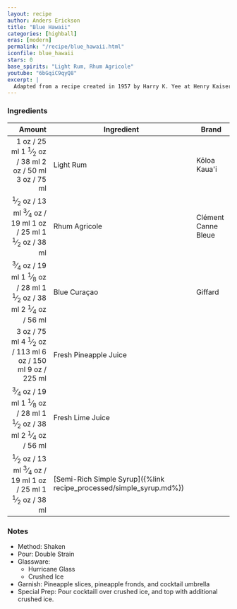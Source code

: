 ```yaml
---
layout: recipe
author: Anders Erickson
title: "Blue Hawaii"
categories: [highball]
eras: [modern]
permalink: "/recipe/blue_hawaii.html"
iconfile: blue_hawaii
stars: 0
base_spirits: "Light Rum, Rhum Agricole"
youtube: "6bGqiC9qyQ8"
excerpt: |
  Adapted from a recipe created in 1957 by Harry K. Yee at Henry Kaiser's Hawaiian Village Hotel (latterly the Hilton) in Waikiki, Oahu, Hawaii. The drink, created at the behest of Bols to aid sales of their blue curaçao, is named after the hit song from the 1937 Bing Crosby film, <i>Waikiki Wedding</i>, and not after what is generously described as a "musical-comedy" Elvis Presley 1961 film of the same name. That said, the Elvis film probably contributed to this cocktail's popularity.
---
```


### Ingredients

|  Amount | Ingredient                                                | Brand               |
| ------: | --------------------------------------------------------- | ------------------- |
|    <span class="onex active">1 oz  / 25 ml</span> <span class="onehalfx">1 <sup>1</sup>&frasl;<sub>2</sub> oz  / 38 ml</span> <span class="twox">2 oz  / 50 ml</span> <span class="threex">3 oz  / 75 ml</span>| Light Rum                                                 | Kōloa Kaua'i        |
|  <span class="onex active"> <sup>1</sup>&frasl;<sub>2</sub> oz  / 13 ml</span> <span class="onehalfx"> <sup>3</sup>&frasl;<sub>4</sub> oz  / 19 ml</span> <span class="twox">1 oz  / 25 ml</span> <span class="threex">1 <sup>1</sup>&frasl;<sub>2</sub> oz  / 38 ml</span>| Rhum Agricole                                             | Clément Canne Bleue |
| <span class="onex active"> <sup>3</sup>&frasl;<sub>4</sub> oz  / 19 ml</span> <span class="onehalfx">1 <sup>1</sup>&frasl;<sub>8</sub> oz  / 28 ml</span> <span class="twox">1 <sup>1</sup>&frasl;<sub>2</sub> oz  / 38 ml</span> <span class="threex">2 <sup>1</sup>&frasl;<sub>4</sub> oz  / 56 ml</span>| Blue Curaçao                                              | Giffard             |
|    <span class="onex active">3 oz  / 75 ml</span> <span class="onehalfx">4 <sup>1</sup>&frasl;<sub>2</sub> oz  / 113 ml</span> <span class="twox">6 oz  / 150 ml</span> <span class="threex">9 oz  / 225 ml</span>| Fresh Pineapple Juice                                     |
| <span class="onex active"> <sup>3</sup>&frasl;<sub>4</sub> oz  / 19 ml</span> <span class="onehalfx">1 <sup>1</sup>&frasl;<sub>8</sub> oz  / 28 ml</span> <span class="twox">1 <sup>1</sup>&frasl;<sub>2</sub> oz  / 38 ml</span> <span class="threex">2 <sup>1</sup>&frasl;<sub>4</sub> oz  / 56 ml</span>| Fresh Lime Juice                                          |
|  <span class="onex active"> <sup>1</sup>&frasl;<sub>2</sub> oz  / 13 ml</span> <span class="onehalfx"> <sup>3</sup>&frasl;<sub>4</sub> oz  / 19 ml</span> <span class="twox">1 oz  / 25 ml</span> <span class="threex">1 <sup>1</sup>&frasl;<sub>2</sub> oz  / 38 ml</span>| [Semi-Rich Simple Syrup]({%link recipe_processed/simple_syrup.md%}) |

### Notes

- Method: Shaken
- Pour: Double Strain
- Glassware:
  - Hurricane Glass
  - Crushed Ice
- Garnish: Pineapple slices, pineapple fronds, and cocktail umbrella
- Special Prep: Pour cocktaill over crushed ice, and top with additional crushed ice.

    
<script type="application/ld+json">
{
  "@context": "https://schema.org",
  "@type": "Recipe",
  "author": "{{ page.author }}",
  "description": "{{ page.excerpt | strip_html | replace: '"', "'" }}",
  "image": "{% for ingredient in site.data[page.iconfile].images.ingredient limit: 1 %}{{ ingredient.url }}{% endfor %}",
  "recipeIngredient": [  " 1 oz Light Rum",
  " 0.5 oz Rhum Agricole",
  "0.75 oz Blue Curaçao ",
  " 3 oz Fresh Pineapple Juice",
  "0.75 oz Fresh Lime Juice ",
  " 0.5 oz Semi-Rich Simple Syrup"],
  "name": "{{ page.title }}",
  "recipeInstructions": "  {
    '': 'HowToStep',
    'text': '- Method: Shaken
'
  },  {
    '': 'HowToStep',
    'text': '- Pour: Double Strain
'
  },  {
    '': 'HowToStep',
    'text': '- Glassware:
'
  },  {
    '': 'HowToStep',
    'text': '  - Hurricane Glass
'
  },  {
    '': 'HowToStep',
    'text': '  - Crushed Ice
'
  },  {
    '': 'HowToStep',
    'text': '- Garnish: Pineapple slices, pineapple fronds, and cocktail umbrella
'
  },  {
    '': 'HowToStep',
    'text': '- Special Prep: Pour cocktaill over crushed ice, and top with additional crushed ice.
'
  }",
  "recipeYield": "1 cocktail",
  "recipeCategory": "cocktail"
}
</script>

    